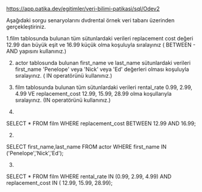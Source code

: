 https://app.patika.dev/egitimler/veri-bilimi-patikasi/sql/Odev2

Aşağıdaki sorgu senaryolarını dvdrental örnek veri tabanı üzerinden gerçekleştiriniz.

1.film tablosunda bulunan tüm sütunlardaki verileri replacement cost değeri 12.99 dan büyük eşit ve 16.99 küçük olma koşuluyla
sıralayınız ( BETWEEN - AND yapısını kullanınız.)

2. actor tablosunda bulunan first_name ve last_name sütunlardaki verileri first_name 'Penelope' veya 'Nick' veya 'Ed' değerleri olması
koşuluyla sıralayınız. ( IN operatörünü kullanınız.)

3. film tablosunda bulunan tüm sütunlardaki verileri rental_rate 0.99, 2.99, 4.99 VE replacement_cost 12.99, 15.99, 28.99 olma koşullarıyla sıralayınız.
(IN operatörünü kullanınız.)


1.
SELECT *
FROM film
WHERE replacement_cost BETWEEN 12.99 AND 16.99;

2.
SELECT first_name,last_name
FROM actor
WHERE first_name IN ('Penelope','Nick','Ed'); 

3.
SELECT *
FROM film
WHERE rental_rate IN (0.99, 2.99, 4.99) 
	  AND replacement_cost IN ( 12.99, 15.99, 28.99);

